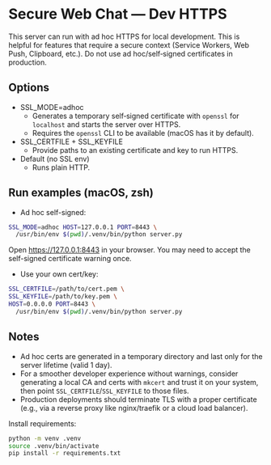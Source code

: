# Secure Web Chat — Dev HTTPS

This server can run with ad hoc HTTPS for local development. This is helpful for features that require a secure context (Service Workers, Web Push, Clipboard, etc.). Do not use ad hoc/self‑signed certificates in production.

## Options

- SSL_MODE=adhoc
  - Generates a temporary self‑signed certificate with `openssl` for `localhost` and starts the server over HTTPS.
  - Requires the `openssl` CLI to be available (macOS has it by default).
- SSL_CERTFILE + SSL_KEYFILE
  - Provide paths to an existing certificate and key to run HTTPS.
- Default (no SSL env)
  - Runs plain HTTP.

## Run examples (macOS, zsh)

- Ad hoc self-signed:

```sh
SSL_MODE=adhoc HOST=127.0.0.1 PORT=8443 \
  /usr/bin/env $(pwd)/.venv/bin/python server.py
```

Open https://127.0.0.1:8443 in your browser. You may need to accept the self-signed certificate warning once.

- Use your own cert/key:

```sh
SSL_CERTFILE=/path/to/cert.pem \
SSL_KEYFILE=/path/to/key.pem \
HOST=0.0.0.0 PORT=8443 \
  /usr/bin/env $(pwd)/.venv/bin/python server.py
```

## Notes

- Ad hoc certs are generated in a temporary directory and last only for the server lifetime (valid 1 day).
- For a smoother developer experience without warnings, consider generating a local CA and certs with `mkcert` and trust it on your system, then point `SSL_CERTFILE`/`SSL_KEYFILE` to those files.
- Production deployments should terminate TLS with a proper certificate (e.g., via a reverse proxy like nginx/traefik or a cloud load balancer).

Install requirements:

```sh
python -m venv .venv
source .venv/bin/activate
pip install -r requirements.txt
```
